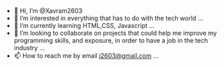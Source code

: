 - 👋 Hi, I’m @Xavram2603
- 👀 I’m interested in everything that has to do with the tech world ...
- 🌱 I’m currently learning HTML,CSS, Javascript ...
- 💞️ I’m looking to collaborate on projects that could help me improve my programming skills, and exposure, in order to have a job in the tech industry ...
- 📫 How to reach me by email j2603@gmail.com ...

<!---
Xavram2603/Xavram2603 is a ✨ special ✨ repository because its `README.md` (this file) appears on your GitHub profile.
You can click the Preview link to take a look at your changes.
--->
